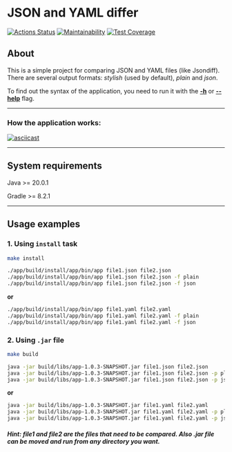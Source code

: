 # JSON and YAML differ

[![Actions Status](https://github.com/exicc/java-project-71/workflows/hexlet-check/badge.svg)](https://github.com/exicc/java-project-71/actions)
[![Maintainability](https://api.codeclimate.com/v1/badges/d8225adf066eda7c321a/maintainability)](https://codeclimate.com/github/exicc/java-project-71/maintainability)
[![Test Coverage](https://api.codeclimate.com/v1/badges/d8225adf066eda7c321a/test_coverage)](https://codeclimate.com/github/exicc/java-project-71/test_coverage)

## About
This is a simple project for comparing JSON and YAML files (like Jsondiff).
There are several output formats: _stylish_ (used by default), _plain_ and _json_.

To find out the syntax of the application, you need to run it with the <u>__-h__</u> or <u>__--help__</u> flag.
***
### How the application works:
[![asciicast](https://asciinema.org/a/NPKtabY8O7Y64iPShmLmLaIyp.svg)](https://asciinema.org/a/NPKtabY8O7Y64iPShmLmLaIyp)
***
## System requirements
Java >= 20.0.1

Gradle >= 8.2.1
***
## Usage examples
### 1. Using `install` task
```sh
make install
```
```sh
./app/build/install/app/bin/app file1.json file2.json
./app/build/install/app/bin/app file1.json file2.json -f plain
./app/build/install/app/bin/app file1.json file2.json -f json
```
**or**
```sh
./app/build/install/app/bin/app file1.yaml file2.yaml
./app/build/install/app/bin/app file1.yaml file2.yaml -f plain
./app/build/install/app/bin/app file1.yaml file2.yaml -f json
```

###  2. Using `.jar` file
```sh
make build
```
```sh
java -jar build/libs/app-1.0.3-SNAPSHOT.jar file1.json file2.json 
java -jar build/libs/app-1.0.3-SNAPSHOT.jar file1.json file2.json -p plain
java -jar build/libs/app-1.0.3-SNAPSHOT.jar file1.json file2.json -p json
```
**or**
```sh
java -jar build/libs/app-1.0.3-SNAPSHOT.jar file1.yaml file2.yaml 
java -jar build/libs/app-1.0.3-SNAPSHOT.jar file1.yaml file2.yaml -p plain
java -jar build/libs/app-1.0.3-SNAPSHOT.jar file1.yaml file2.yaml -p json
```

##### **Hint**: ***file1*** and ***file2*** are the files that need to be compared. Also ***.jar*** file can be moved and run from any directory you want.